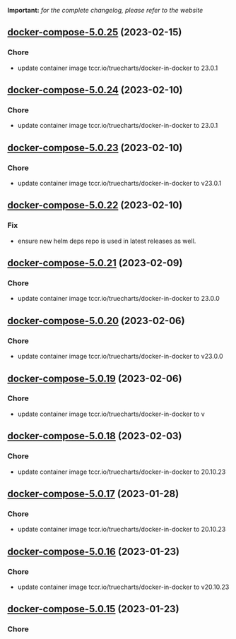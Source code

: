 **Important:**
*for the complete changelog, please refer to the website*




## [docker-compose-5.0.25](https://github.com/truecharts/charts/compare/docker-compose-5.0.24...docker-compose-5.0.25) (2023-02-15)

### Chore

- update container image tccr.io/truecharts/docker-in-docker to 23.0.1
  
  


## [docker-compose-5.0.24](https://github.com/truecharts/charts/compare/docker-compose-5.0.23...docker-compose-5.0.24) (2023-02-10)

### Chore

- update container image tccr.io/truecharts/docker-in-docker to 23.0.1
  
  


## [docker-compose-5.0.23](https://github.com/truecharts/charts/compare/docker-compose-5.0.22...docker-compose-5.0.23) (2023-02-10)

### Chore

- update container image tccr.io/truecharts/docker-in-docker to v23.0.1
  
  


## [docker-compose-5.0.22](https://github.com/truecharts/charts/compare/docker-compose-5.0.21...docker-compose-5.0.22) (2023-02-10)

### Fix

- ensure new helm deps repo is used in latest releases as well.
  
  


## [docker-compose-5.0.21](https://github.com/truecharts/charts/compare/docker-compose-5.0.20...docker-compose-5.0.21) (2023-02-09)

### Chore

- update container image tccr.io/truecharts/docker-in-docker to 23.0.0
  
  


## [docker-compose-5.0.20](https://github.com/truecharts/charts/compare/docker-compose-5.0.19...docker-compose-5.0.20) (2023-02-06)

### Chore

- update container image tccr.io/truecharts/docker-in-docker to v23.0.0
  
  


## [docker-compose-5.0.19](https://github.com/truecharts/charts/compare/docker-compose-5.0.18...docker-compose-5.0.19) (2023-02-06)

### Chore

- update container image tccr.io/truecharts/docker-in-docker to v
  
  


## [docker-compose-5.0.18](https://github.com/truecharts/charts/compare/docker-compose-5.0.17...docker-compose-5.0.18) (2023-02-03)

### Chore

- update container image tccr.io/truecharts/docker-in-docker to 20.10.23
  
  


## [docker-compose-5.0.17](https://github.com/truecharts/charts/compare/docker-compose-5.0.16...docker-compose-5.0.17) (2023-01-28)

### Chore

- update container image tccr.io/truecharts/docker-in-docker to 20.10.23
  
  


## [docker-compose-5.0.16](https://github.com/truecharts/charts/compare/docker-compose-5.0.15...docker-compose-5.0.16) (2023-01-23)

### Chore

- update container image tccr.io/truecharts/docker-in-docker to v20.10.23
  
  


## [docker-compose-5.0.15](https://github.com/truecharts/charts/compare/docker-compose-5.0.14...docker-compose-5.0.15) (2023-01-23)

### Chore
